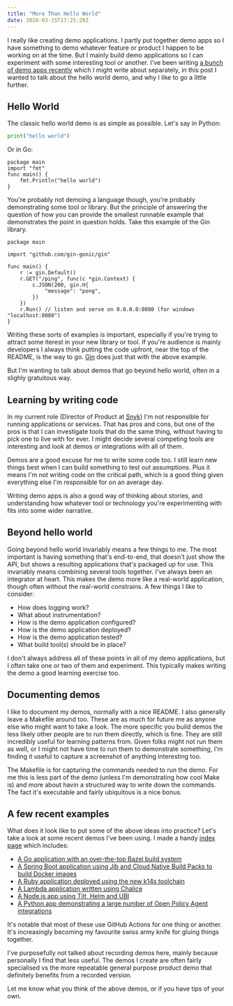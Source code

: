 ```yaml
---
title: "More Than Hello World"
date: 2020-03-15T17:25:28Z
---
```


I really like creating demo applications. I partly put together demo apps so I have something to demo whatever feature
or product I happen to be working on at the time. But I mainly build demo applications so I can experiment with
some interesting tool or another. I've been writing [a bunch of demo apps recently](https://gist.github.com/garethr/1599cb36cb348d7793a8a501c70085ad)
which I might write about separately, in this post I wanted to talk about the hello world demo, and why I like to
go a little further.


## Hello World

The classic hello world demo is as simple as possible. Let's say in Python:

```python
print("hello world")
```

Or in Go:

```golang
package main
import "fmt"
func main() {
    fmt.Println("hello world")
}
```

You're probably not demoing a language though, you're probably demonstrating some tool or library. But the principle of
answering the question of how you can provide the smallest runnable example that demonstrates the point in question holds.
Take this example of the Gin library.

```golang
package main

import "github.com/gin-gonic/gin"

func main() {
	r := gin.Default()
	r.GET("/ping", func(c *gin.Context) {
		c.JSON(200, gin.H{
			"message": "pong",
		})
	})
	r.Run() // listen and serve on 0.0.0.0:8080 (for windows "localhost:8080")
}
```

Writing these sorts of examples is important, especially if you're trying to attract some iterest in your new library
or tool. If you're audience is mainly developers I always think putting the code upfront, near the top of the README, is
the way to go. [Gin](https://github.com/gin-gonic/gin) does just that with the above example.

But I'm wanting to talk about demos that go beyond hello world, often in a slighly gratuitous way.


## Learning by writing code

In my current role (Director of Product at [Snyk](https://snyk.io)) I'm not responsible for running applications or services.
That has pros and cons, but one of the pros is that I can investigate tools that do the same thing, without having to pick one
to live with for ever. I might decide several competing tools are interesting and look at demos or integrations with all of them.

Demos are a good excuse for me to write some code too. I still learn new things best when I can build something to test out assumptions.
Plus it means I'm not writing code on the critical path, which is a good thing given everything else I'm responsible for on an
average day.

Writing demo apps is also a good way of thinking about stories, and understanding how whatever tool or technology you're experimenting
with fits into some wider narrative.


## Beyond hello world

Going beyond hello world invariably means a few things to me. The most important is having something that's end-to-end, that doesn't just
show the API, but shows a resulting applications that's packaged up for use. This invariably means combining several tools
together. I've always been an integrator at heart. This makes the demo more like a real-world application, though often without the real-world constrains.
A few things I like to consider:

* How does logging work?
* What about instrumentation?
* How is the demo application configured?
* How is the demo application deployed?
* How is the demo application tested?
* What build tool(s) should be in place?

I don't always address all of these points in all of my demo applications, but I often take one or two of them and experiment. This typically makes
writing the demo a good learning exercise too.


## Documenting demos

I like to document my demos, normally with a nice README. I also generally leave a Makefile around too. These are as much for future me as anyone else
who might want to take a look. The more specific you build demos the less likely other people are to run them directly, which is fine. They are still
incredibly useful for learning patterns from. Given folks might not run them as well, or I might not have time to run them to demonstrate something,
I'm finding it useful to capture a screenshot of anything interesting too.

The Makefile is for capturing the commands needed to run the demo. For me this is less part of the demo (unless I'm demonstrating how cool Make is) and
more about havin a structured way to write down the commands. The fact it's executable and fairly ubiquitous is a nice bonus.


## A few recent examples

What does it look like to put some of the above ideas into practice? Let's take a look at some recent demos I've been using.
I made a handy [index page](https://gist.github.com/garethr/1599cb36cb348d7793a8a501c70085ad) which includes:

* [A Go application with an over-the-top Bazel build system](https://github.com/garethr/snykly)
* [A Spring Boot application using Jib and Cloud Native Build Packs to build Docker images](https://github.com/garethr/snykier)
* [A Ruby application deployed using the new k14s toolchain](https://github.com/garethr/snykit)
* [A Lambda application written using Chalice](https://github.com/garethr/snyker)
* [A Node.js app using Tilt, Helm and UBI](https://github.com/garethr/snykin)
* [A Python app demonstrating a large number of Open Policy Agent integrations](https://github.com/garethr/snyky)

It's notable that most of these use GitHub Actions for one thing or another. It's increasingly becoming my favourite swiss army knife for gluing things together.

I've purposefully not talked about recording demos here, mainly because personally I find that less useful. The demos I create are often fairly specialised
vs the more repeatable general purpose product demo that definitely benefits from a recorded version.

Let me know what you think of the above demos, or if you have tips of your own.
